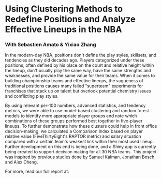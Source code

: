 # Using Clustering Methods to Redefine Positions and Analyze Effective Lineups in the NBA

### With Sebastien Amato & Yixiao Zhang

In the modern-day NBA, positions don't define the play styles, skillsets, and tendencies as they did decades ago. Players categorized under these positions, often defined by his place on the court and relative height within the lineup, don't usually play the same way, have the same strengths and weaknesses, and provide the same value for their teams. When it comes to building championship teams and effective lineups, the vagueness of traditional positions causes many failed "superteam" experiments for franchises that stack up on talent but overlook potential chemistry issues and conflicting play styles.

By using relevant per-100 numbers, advanced statistics, and tendency metrics, we were able to use model-based clustering and random forest models to identify more appropriate player groups and note which combinations of these groups performed best together in five-player lineups. To further demonstrate how these clusters could help in front office decision-making, we calculated a Comparison Index based on player relative value (FiveThirtyEight's RAPTOR metric) and salary situation compared with a certain team's weakest link within their most used lineup. Further development on this end is being done, and a Shiny app is currently being created to support decision making for all 30 NBA teams. This project was inspired by previous studies done by Samuel Kalman, Jonathan Bosch, and Alex Cheng.

For more, read our full report at:
